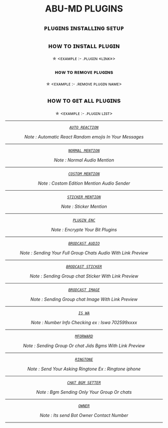 <h1 align="center"> ABU-MD PLUGINS

 </h1>

<div align="center">

<h2 align="center">   ᴘʟᴜɢɪɴs ɪɴsᴛᴀʟʟɪɴɢ sᴇᴛᴜᴘ

</h1>

 

<h2 align="center">   ʜᴏᴡ ᴛᴏ ɪɴsᴛᴀʟʟ ᴘʟᴜɢɪɴ

</h1>

✯ <ᴇxᴀᴍᴘʟᴇ :-  .ᴘʟᴜɢɪɴ «ʟɪɴᴋ»>

<h3 align="center">   ʜᴏᴡ ᴛᴏ ʀᴇᴍᴏᴠᴇ ᴘʟᴜɢɪɴs</h1>

 

✯ <ᴇxᴀᴍᴘʟᴇ :-  .ʀᴇᴍᴏᴠᴇ ᴘʟᴜɢɪɴ ɴᴀᴍᴇ>

</p>

<h2 align="center">   ʜᴏᴡ ᴛᴏ ɢᴇᴛ ᴀʟʟ ᴘʟᴜɢɪɴs

</h1>

✯ <ᴇxᴀᴍᴘʟᴇ :-  .ᴘʟᴜɢɪɴ ʟɪsᴛ>

 
____________________________________________

 *[`AUTO REACTION`](https://gist.githubusercontent.com/Afx-Abu/1a03436abd85dac62044cda3031f1e21)*

 *Note : Automatic React Random emojis In Your Messages* 
____________________________________________
 *[`NORMAL MENTION`](https://gist.github.com/Afx-Abu/5d946dd45ec2bfd7fa52c54bffd1b475)*

 *Note : Normal Audio Mention* 
____________________________________________
 *[`COSTOM MENTION`](https://gist.githubusercontent.com/Afx-Abu/37bb1fb16126bfd80773e866740587e5)*

 *Note : Costom Edition Mention Audio Sender* 
____________________________________________
 *[`STICKER MENTION`](https://gist.github.com/Afx-Abu/c624d99e6aff1277f1ce7194e27ef788)*

*Note : Sticker Mention* 
____________________________________________
 *[`PLUGIN ENC`](https://gist.github.com/TOXIC-KICHUX/a9f6f8ed468ffef8949339d899a2deef)*

 *Note : Encrypte Your Bit Plugins* 
____________________________________________
 *[`BRODCAST AUDIO`](https://gist.github.com/Afx-Abu/b0b85cc68dffffa9e45b4f5ff112f31d)*

*Note : Sending  Your Full Group Chats  Audio With Link Preview* 
____________________________________________
 *[`BRODCAST STICKER`](https://gist.github.com/Afx-Abu/ef25bdc11f765315abc928a1ddf14e8e)*

 *Note : Sending Group chat Sticker With Link Preview* 
____________________________________________
 *[`BRODCAST IMAGE`](https://gist.github.com/Afx-Abu/26546ebed142e445110998f7ea77168c)*

 *Note : Sending Group chat Image With Link Preview* 
____________________________________________
 *[`IS WA`](https://gist.github.com/Afx-Abu/a6bf4ad97baf8e605cddeb11e00f7eb5)*

*Note : Number Info Checking ex : Iswa 702599xxxx*
____________________________________________

*[`MFORWARD`](https://gist.github.com/Afx-Abu/631b03373a2e3fb1c3a9cecc03da906d)*

*Note : Sending Group Or chat Jids Bgms With Link Preview*
____________________________________________

 *[`RINGTONE`](https://gist.github.com/Afx-Abu/09f037b5336dc8c0c1d86106c9ec8548)*

*Note : Send Your Asking Ringtone Ex : Ringtone iphone*
____________________________________________

*[`CHAT BGM SETTER`](https://gist.github.com/Afx-Abu/832a492c56ee02bf6a486bcea765d6d1)*

*Note : Bgm Sending Only Your Group Or chats*
____________________________________________

*[`OWNER`](https://gist.github.com/Afx-Abu/aa27deccabc3d475f46422c95f073e9b)*

*Note : Its send Bot Owner Contact Number*
____________________________________________
